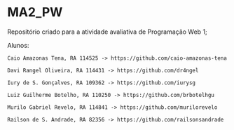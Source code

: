 # MA2_PW
Repositório criado para a atividade avaliativa de Programação Web 1;

Alunos:
    
    Caio Amazonas Tena, RA 114525 -> https://github.com/caio-amazonas-tena
    
    Davi Rangel Oliveira, RA 114431 -> https://github.com/dr4ngel
    
    Iury de S. Gonçalves, RA 109362 -> https://github.com/iurysg
    
    Luiz Guilherme Botelho, RA 110250 -> https://github.com/brbotelhgu
    
    Murilo Gabriel Revelo, RA 114841 -> https://github.com/murilorevelo
    
    Railson de S. Andrade, RA 82356 -> https://github.com/railsonsandrade

